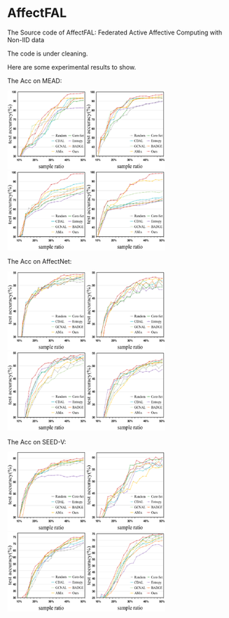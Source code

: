 # AffectFAL

The Source code of AffectFAL: Federated Active Affective Computing with Non-IID data

The code is under cleaning.

Here are some experimental results to show.

The Acc on MEAD:

<img src="mead-50-0.5.png" width="180" height="180" /><img src="mead-50-0.2.png" width="180" height="180" /><img src="mead-100-0.5.png" width="180" height="180" /><img src="mead-100-0.2.png" width="180" height="180" />

The Acc on AffectNet:

<img src="aff-50-0.5.png" width="180" height="180" /><img src="aff-50-0.2.png" width="180" height="180" /><img src="aff-100-0.5.png" width="180" height="180" /><img src="aff-100-0.2.png" width="180" height="180" />

The Acc on SEED-V:

<img src="seed-10-0.5.png" width="180" height="180" /><img src="seed-10-0.2.png" width="180" height="180" /><img src="seed-30-0.5.png" width="180" height="180" /><img src="seed-30-0.2.png" width="180" height="180" />



